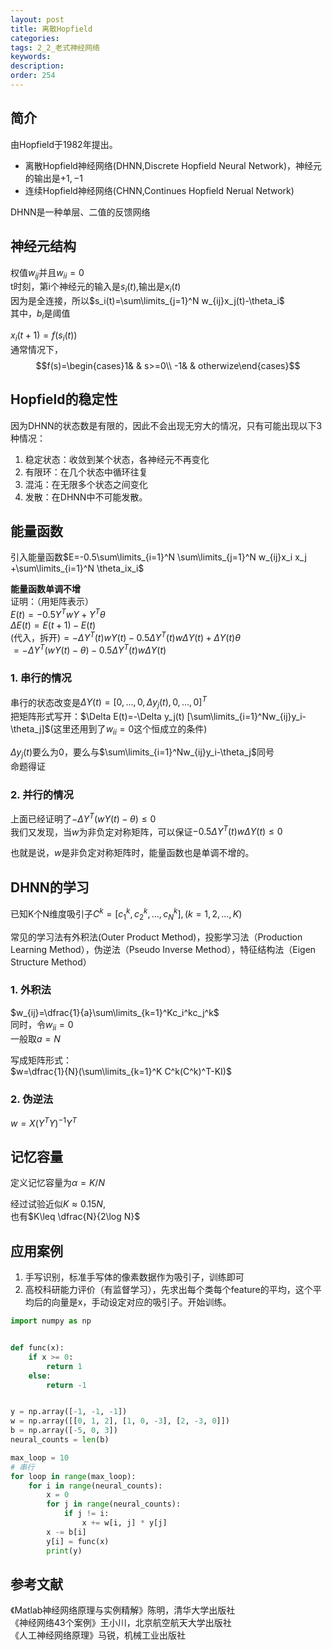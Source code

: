 ```yaml
---
layout: post
title: 离散Hopfield
categories:
tags: 2_2_老式神经网络
keywords:
description:
order: 254
---
```



## 简介
由Hopfield于1982年提出。  


- 离散Hopfield神经网络(DHNN,Discrete Hopfield Neural Network)，神经元的输出是$+1,-1$
- 连续Hopfield神经网络(CHNN,Continues Hopfield Nerual Network)


DHNN是一种单层、二值的反馈网络


## 神经元结构
权值$w_{ij}$并且$w_{ii}=0$  
t时刻，第i个神经元的输入是$s_i(t)$,输出是$x_i(t)$  
因为是全连接，所以$s_i(t)=\sum\limits_{j=1}^N w_{ij}x_j(t)-\theta_i$  
其中，$b_i$是阈值


$x_i(t+1)=f(s_i(t))$  
通常情况下，$$f(s)=\begin{cases}1&   & s>=0\\
-1&   & otherwize\end{cases}$$

## Hopfield的稳定性
因为DHNN的状态数是有限的，因此不会出现无穷大的情况，只有可能出现以下3种情况：
1. 稳定状态：收敛到某个状态，各神经元不再变化
2. 有限环：在几个状态中循环往复
3. 混沌：在无限多个状态之间变化
4. 发散：在DHNN中不可能发散。


## 能量函数

引入能量函数$E=-0.5\sum\limits_{i=1}^N \sum\limits_{j=1}^N w_{ij}x_i x_j +\sum\limits_{i=1}^N \theta_ix_i$  


**能量函数单调不增**  
证明：（用矩阵表示）  
$E(t)=-0.5Y^T w Y +Y^T \theta$  
$\Delta E(t)=E(t+1)-E(t)$  
(代入，拆开)$=-\Delta Y^T(t)wY(t)-0.5\Delta Y^T(t) w\Delta Y(t)+\Delta Y(t) \theta$  
$=-\Delta Y^T(wY(t)-\theta)-0.5\Delta Y^T(t) w\Delta Y(t)$  
### 1. 串行的情况
串行的状态改变是$\Delta Y(t)=[0,...,0,\Delta y_j(t),0,...,0]^T$  
把矩阵形式写开：$\Delta E(t)=-\Delta y_j(t) [\sum\limits_{i=1}^Nw_{ij}y_i-\theta_j]$(这里还用到了$w_{ii}=0$这个恒成立的条件)  


$\Delta y_j(t)$要么为0，要么与$\sum\limits_{i=1}^Nw_{ij}y_i-\theta_j$同号  
命题得证  
### 2. 并行的情况
上面已经证明了$-\Delta Y^T(wY(t)-\theta)\leq 0$  
我们又发现，当$w$为非负定对称矩阵，可以保证$-0.5\Delta Y^T(t) w\Delta Y(t) \leq 0$


也就是说，$w$是非负定对称矩阵时，能量函数也是单调不增的。  


## DHNN的学习
已知K个N维度吸引子$C^k=[c_1^k,c_2^k,...,c_N^k],(k=1,2,...,K)$  


常见的学习法有外积法(Outer Product Method)，投影学习法（Production Learning Method），伪逆法（Pseudo Inverse Method），特征结构法（Eigen Structure Method）  


### 1. 外积法
$w_{ij}=\dfrac{1}{a}\sum\limits_{k=1}^Kc_i^kc_j^k$  
同时，令$w_{ii}=0$  
一般取$a=N$  


写成矩阵形式：  
$w=\dfrac{1}{N}(\sum\limits_{k=1}^K C^k(C^k)^T-KI)$  

### 2. 伪逆法
$w=X(Y^TY)^{-1}Y^T$  


## 记忆容量

定义记忆容量为$\alpha=K/N$  


经过试验近似$K \approx 0.15N$,  
也有$K\leq \dfrac{N}{2\log N}$  

## 应用案例
1. 手写识别，标准手写体的像素数据作为吸引子，训练即可
2. 高校科研能力评价（有监督学习），先求出每个类每个feature的平均，这个平均后的向量是x，手动设定对应的吸引子。开始训练。  


```py
import numpy as np


def func(x):
    if x >= 0:
        return 1
    else:
        return -1


y = np.array([-1, -1, -1])
w = np.array([[0, 1, 2], [1, 0, -3], [2, -3, 0]])
b = np.array([-5, 0, 3])
neural_counts = len(b)

max_loop = 10
# 串行
for loop in range(max_loop):
    for i in range(neural_counts):
        x = 0
        for j in range(neural_counts):
            if j != i:
                x += w[i, j] * y[j]
        x -= b[i]
        y[i] = func(x)
        print(y)
```



## 参考文献
《Matlab神经网络原理与实例精解》陈明，清华大学出版社   
《神经网络43个案例》王小川，北京航空航天大学出版社  
《人工神经网络原理》马锐，机械工业出版社  
